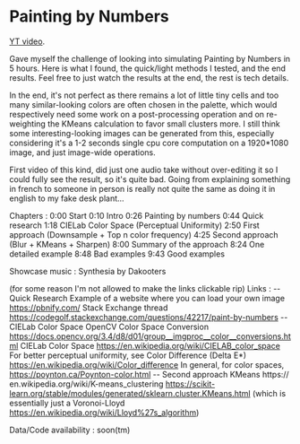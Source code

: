 # Painting by Numbers

[YT video](https://youtu.be/1JlmZMAZ7G0).

Gave myself the challenge of looking into simulating Painting by Numbers in 5 hours. Here is what I found, the quick/light methods I tested, and the end results. Feel free to just watch the results at the end, the rest is tech details.

In the end, it's not perfect as there remains a lot of little tiny cells and too many similar-looking colors are often chosen in the palette, which would respectively need some work on a post-processing operation and on re-weighting the KMeans calculation to favor small clusters more. I still think some interesting-looking images can be generated from this, especially considering it's a 1-2 seconds single cpu core computation on a 1920*1080 image, and just image-wide operations.

First video of this kind, did just one audio take without over-editing it so I could fully see the result, so it's quite bad. Going from explaining something in french to someone in person is really not quite the same as doing it in english to my fake desk plant...

Chapters : 
0:00 Start
0:10 Intro
0:26 Painting by numbers
0:44 Quick research
1:18 CIELab Color Space (Perceptual Uniformity)
2:50 First approach (Downsample + Top n color frequency)
4:25 Second approach (Blur + KMeans + Sharpen)
8:00 Summary of the approach
8:24 One detailed example
8:48 Bad examples
9:43 Good examples

Showcase music : 
Synthesia by Dakooters

(for some reason I'm not allowed to make the links clickable rip)
Links : 
-- Quick Research
Example of a website where you can load your own image https://pbnify.com/
Stack Exchange thread https://codegolf.stackexchange.com/questions/42217/paint-by-numbers
-- CIELab Color Space
OpenCV Color Space Conversion https://docs.opencv.org/3.4/d8/d01/group__imgproc__color__conversions.html
CIELab Color Space https://en.wikipedia.org/wiki/CIELAB_color_space
For better perceptual uniformity, see Color Difference (Delta E*) https://en.wikipedia.org/wiki/Color_difference
In general, for color spaces, https://poynton.ca/Poynton-color.html
-- Second approach
KMeans https:// en.wikipedia.org/wiki/K-means_clustering https://scikit-learn.org/stable/modules/generated/sklearn.cluster.KMeans.html
(which is essentially just a Voronoi-Lloyd https://en.wikipedia.org/wiki/Lloyd%27s_algorithm)

Data/Code availability : 
soon(tm)
